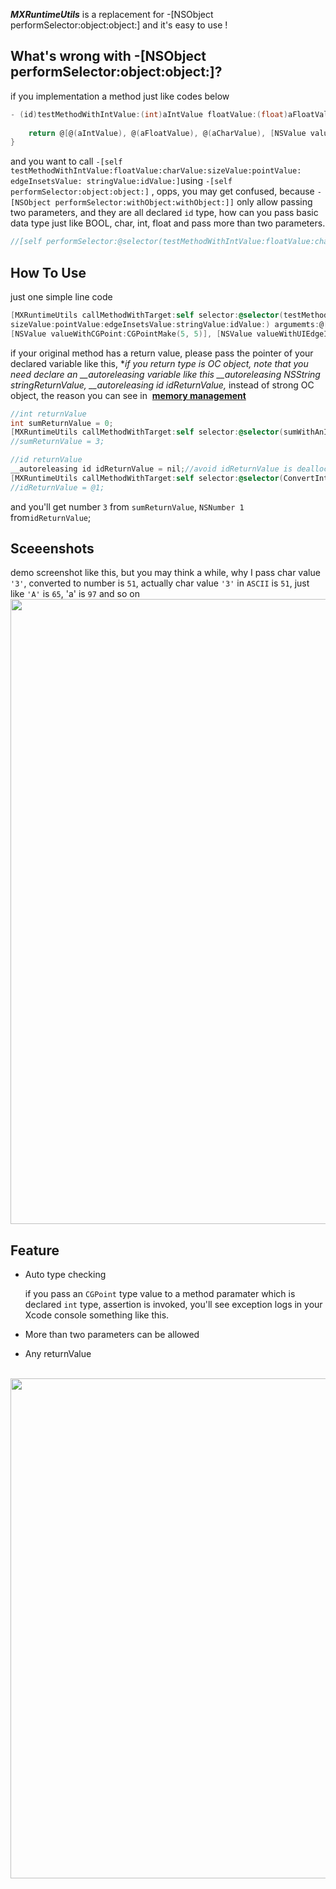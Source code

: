 ***MXRuntimeUtils*** is a replacement for -[NSObject performSelector:object:object:] and it's easy to use !

## What's wrong with -[NSObject performSelector:object:object:]?

if you implementation a method just like codes below

``` Objective-C
- (id)testMethodWithIntValue:(int)aIntValue floatValue:(float)aFloatValue charValue:(char)aCharValue sizeValue:(CGSize)aCGSizeValue pointValue:(CGPoint)aCGPointValue edgeInsetsValue:(UIEdgeInsets)anUIEdgeInsetsValue stringValue:(NSString *)aStringValue idValue:(id)anIdValue {
    
    return @[@(aIntValue), @(aFloatValue), @(aCharValue), [NSValue valueWithCGSize:aCGSizeValue], [NSValue valueWithCGPoint:aCGPointValue], [NSValue valueWithUIEdgeInsets:anUIEdgeInsetsValue], aStringValue, anIdValue];
}
```
and you want to call `-[self testMethodWithIntValue:floatValue:charValue:sizeValue:pointValue: edgeInsetsValue: stringValue:idValue:]`using `-[self performSelector:object:object:]` , opps, you may get confused, because `-[NSObject performSelector:withObject:withObject:]]` only allow passing two parameters, and they are all declared `id` type, how can you pass basic data type just like BOOL, char, int, float and pass more than two parameters.

``` Objective-C
//[self performSelector:@selector(testMethodWithIntValue:floatValue:charValue:sizeValue:pointValue:edgeInsetsValue:stringValue:idValue:) withObject:one withObject:two ....];
```

## How To Use

just one simple line code 

``` Objective-C
[MXRuntimeUtils callMethodWithTarget:self selector:@selector(testMethodWithIntValue:floatValue:charValue:
sizeValue:pointValue:edgeInsetsValue:stringValue:idValue:) argumemts:@[@1, @2.0f, [NSNumber numberWithChar:'3'], [NSValue valueWithCGSize:CGSizeMake(4, 4)], 
[NSValue valueWithCGPoint:CGPointMake(5, 5)], [NSValue valueWithUIEdgeInsets:UIEdgeInsetsMake(6, 6, 6, 6)], @"7", @"8"] returnValue:&returnValue];
```

if your original method has a return value, please pass the pointer of your declared variable like this, **if you return type is OC object, note that you need declare an __autoreleasing variable like this __autoreleasing NSString *stringReturnValue, __autoreleasing id idReturnValue,** instead of strong OC object, the reason you can see in  **[memory management](http://www.cnblogs.com/flyFreeZn/p/4264220.html)**
 
``` Objective-C
//int returnValue 
int sumReturnValue = 0;
[MXRuntimeUtils callMethodWithTarget:self selector:@selector(sumWithAnIntValue:anotherIntValue) argumemts:@[@1, @2] returnValue:&returnValue];
//sumReturnValue = 3;

//id returnValue 
__autoreleasing id idReturnValue = nil;//avoid idReturnValue is dealloc after method invoking
[MXRuntimeUtils callMethodWithTarget:self selector:@selector(ConvertIntValueToIdType:) argumemts:@[@1] returnValue:&idReturnValue];
//idReturnValue = @1;
```
and you'll get number `3` from `sumReturnValue`, `NSNumber 1 `from`idReturnValue`;

## Sceeenshots
demo screenshot like this, but you may think a while, why I pass char value `'3'`, converted to number is `51`, actually char value `'3'` in `ASCII` is `51`, just like `'A'` is `65`, 'a' is `97` and so on
<img src="https://user-images.githubusercontent.com/17949980/35085081-f940124e-fc61-11e7-9504-28e1303923c5.png" width="1000">


## Feature
- Auto type checking 

   if you pass an `CGPoint` type value to a method paramater which is declared `int` type, assertion is invoked, you'll see exception logs in your Xcode console something like this.
   
- More than two parameters can be allowed
 
- Any returnValue

   <img src="https://user-images.githubusercontent.com/17949980/35085567-3ba6a2b8-fc64-11e7-9f0d-d39c0bf3b097.png" width="800">

